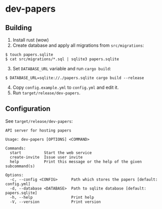 # dev-papers

## Building

1. Install rust (wow)
2. Create database and apply all migrations from `src/migrations`:
```console
$ touch papers.sqlite
$ cat src/migrations/*.sql | sqlite3 papers.sqlite
```
3. Set `DATABASE_URL` variable and run `cargo build`:
```console
$ DATABASE_URL=sqlite://./papers.sqlite cargo build --release
```
4. Copy `config.example.yml` to `config.yml` and edit it.
5. Run `target/release/dev-papers`.

## Configuration

See `target/release/dev-papers`:

```console
API server for hosting papers

Usage: dev-papers [OPTIONS] <COMMAND>

Commands:
  start          Start the web service
  create-invite  Issue user invite
  help           Print this message or the help of the given subcommand(s)

Options:
  -c, --config <CONFIG>      Path which stores the papers [default: config.yml]
  -d, --database <DATABASE>  Path to sqlite database [default: papers.sqlite]
  -h, --help                 Print help
  -V, --version              Print version
```
